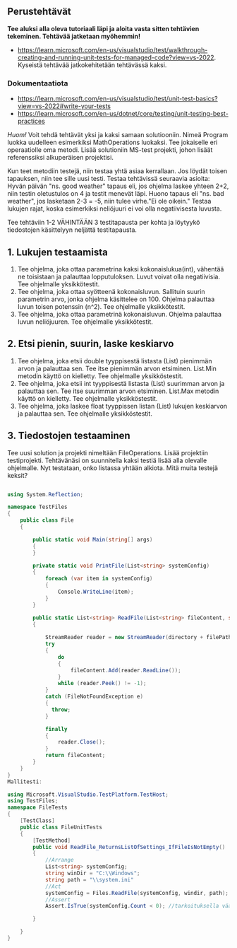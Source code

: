 ## Perustehtävät

**Tee aluksi alla oleva tutoriaali läpi ja aloita vasta sitten tehtävien tekeminen. Tehtävää jatketaan myöhemmin!**
* https://learn.microsoft.com/en-us/visualstudio/test/walkthrough-creating-and-running-unit-tests-for-managed-code?view=vs-2022. Kyseistä tehtävää jatkokehitetään tehtävässä kaksi.

### Dokumentaatiota
* https://learn.microsoft.com/en-us/visualstudio/test/unit-test-basics?view=vs-2022#write-your-tests
* https://learn.microsoft.com/en-us/dotnet/core/testing/unit-testing-best-practices

*Huom!* Voit tehdä tehtävät yksi ja kaksi samaan solutiooniin. Nimeä Program luokka uudelleen esimerkiksi MathOperations luokaksi. Tee jokaiselle eri operaatiolle oma metodi. Lisää solutioniin MS-test projekti, johon lisäät referenssiksi alkuperäisen projektisi.

Kun teet metodiin testejä, niin testaa yhtä asiaa kerrallaan. Jos löydät toisen tapauksen, niin tee sille uusi testi.
Testaa tehtävissä seuraavia asioita:
Hyvän päivän "ns. good weather" tapaus eli, jos ohjelma laskee yhteen 2+2, niin testin oletustulos on 4 ja testit menevät läpi.
Huono tapaus eli "ns. bad weather", jos lasketaan 2-3 = -5, niin tulee virhe."Ei ole oikein."
Testaa lukujen rajat, koska esimerkiksi neliöjuuri ei voi olla negatiivisesta luvusta. 

Tee tehtäviin 1-2 VÄHINTÄÄN 3 testitapausta per kohta ja löytyykö tiedostojen käsittelyyn neljättä testitapausta.

## 1. Lukujen testaamista
 1. Tee ohjelma, joka ottaa parametrina kaksi kokonaislukua(int), vähentää ne toisistaan ja palauttaa lopputuloksen. Luvut voivat olla negatiivisia. Tee ohjelmalle yksikkötestit.
 2. Tee ohjelma, joka ottaa syötteenä kokonaisluvun. Sallituin suurin parametrin arvo, jonka ohjelma käsittelee on 100. Ohjelma palauttaa luvun toisen potenssin (n^2). Tee ohjelmalle yksikkötestit.
 3. Tee ohjelma, joka ottaa parametrinä kokonaisluvun. Ohjelma palauttaa luvun neliöjuuren. Tee ohjelmalle yksikkötestit.

## 2. Etsi pienin, suurin, laske keskiarvo

1. Tee ohjelma, joka etsii double tyyppisestä listasta (List<double>) pienimmän arvon ja palauttaa sen. Tee itse pienimmän arvon etsiminen. List.Min metodin käyttö on kielletty. Tee ohjelmalle yksikköstestit.
2. Tee ohjelma, joka etsii int tyyppisestä listasta (List<int>) suurimman arvon ja palauttaa sen. Tee itse suurimman arvon etsiminen. List.Max metodin käyttö on kielletty. Tee ohjelmalle yksikköstestit. 
3. Tee ohjelma, joka laskee float tyyppissen listan (List<float>) lukujen keskiarvon ja palauttaa sen. Tee ohjelmalle yksikköstestit. 

## 3. Tiedostojen testaaminen

Tee uusi solution ja projekti nimeltään FileOperations. Lisää projektiin testiprojekti.
Tehtävänäsi on suunnitella kaksi testiä lisää alla olevalle ohjelmalle. Nyt testataan, onko listassa yhtään alkiota. Mitä muita testejä keksit?
```c#

using System.Reflection;

namespace TestFiles
{
    public class File
    {

        public static void Main(string[] args)
        {
        }

        private static void PrintFile(List<string> systemConfig)
        {
            foreach (var item in systemConfig)
            {
                Console.WriteLine(item);
            }
        }

        public static List<string> ReadFile(List<string> fileContent, string directory, string filePath)
        {
       
            StreamReader reader = new StreamReader(directory + filePath);
            try
            {
                do
                {
                    fileContent.Add(reader.ReadLine());
                }
                while (reader.Peek() != -1);
            }
            catch (FileNotFoundException e)
            {
              throw;
            }

            finally
            {
                reader.Close();
            }
            return fileContent;
        }
    }
}
Mallitesti:

using Microsoft.VisualStudio.TestPlatform.TestHost;
using TestFiles;
namespace FileTests
{
    [TestClass]
    public class FileUnitTests
    {
        [TestMethod]
        public void ReadFile_ReturnsListOfSettings_IfFileIsNotEmpty()
        {
            //Arrange
            List<string> systemConfig;
            string winDir = "C:\\Windows";
            string path = "\\system.ini"
            //Act
            systemConfig = Files.ReadFile(systemConfig, windir, path);
            //Assert
            Assert.IsTrue(systemConfig.Count < 0); //tarkoituksella väärin. Korjaa.

        }

    }
}
```
